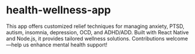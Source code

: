 # health-wellness-app
This app offers customized relief techniques for managing anxiety, PTSD, autism, insomnia, depression, OCD, and ADHD/ADD. Built with React Native and Node.js, it provides tailored wellness solutions. Contributions welcome—help us enhance mental health support!
